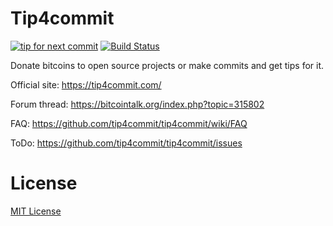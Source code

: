 Tip4commit
==========

[![tip for next commit](https://tip4commit.com/projects/307.svg)](https://tip4commit.com/projects/307) [![Build Status](https://travis-ci.org/tip4commit/tip4commit.png?branch=master)](https://travis-ci.org/tip4commit/tip4commit)

Donate bitcoins to open source projects or make commits and get tips for it.

Official site: https://tip4commit.com/

Forum thread: https://bitcointalk.org/index.php?topic=315802

FAQ: https://github.com/tip4commit/tip4commit/wiki/FAQ

ToDo: https://github.com/tip4commit/tip4commit/issues

License
=======

[MIT License](https://github.com/tip4commit/tip4commit/blob/master/LICENSE)
